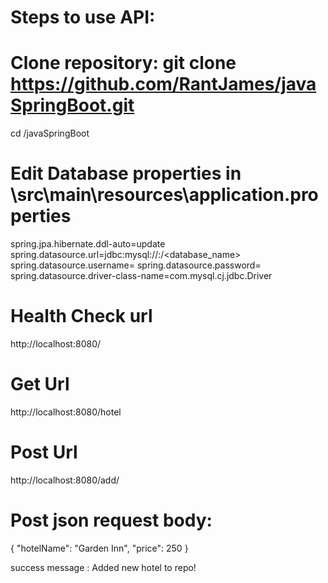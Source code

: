 # Steps to use API:

# Clone repository: git clone https://github.com/RantJames/javaSpringBoot.git

cd <directory>/javaSpringBoot

# Edit Database properties in \src\main\resources\application.properties

spring.jpa.hibernate.ddl-auto=update
spring.datasource.url=jdbc:mysql://<server>:<port>/<database_name>
spring.datasource.username=<username>
spring.datasource.password=<password>
spring.datasource.driver-class-name=com.mysql.cj.jdbc.Driver

# Health Check url 

http://localhost:8080/

# Get Url

http://localhost:8080/hotel

# Post Url

http://localhost:8080/add/


# Post json request body:

{
"hotelName": "Garden Inn",
"price": 250
}

success message : Added new hotel to repo!